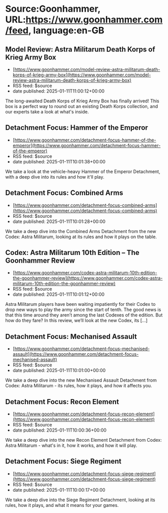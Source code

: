 # Source:Goonhammer, URL:https://www.goonhammer.com/feed, language:en-GB

## Model Review: Astra Militarum Death Korps of Krieg Army Box
 - [https://www.goonhammer.com/model-review-astra-militarum-death-korps-of-krieg-army-box](https://www.goonhammer.com/model-review-astra-militarum-death-korps-of-krieg-army-box)
 - RSS feed: $source
 - date published: 2025-01-11T11:00:12+00:00

The long-awaited Death Korps of Krieg Army Box has finally arrived! This box is a perfect way to round out an existing Death Korps collection, and our experts take a look at what's inside.

## Detachment Focus: Hammer of the Emperor
 - [https://www.goonhammer.com/detachment-focus-hammer-of-the-emperor](https://www.goonhammer.com/detachment-focus-hammer-of-the-emperor)
 - RSS feed: $source
 - date published: 2025-01-11T10:01:38+00:00

We take a look at the vehicle-heavy Hammer of the Emperor Detachment, with a deep dive into its rules and how it'll play.

## Detachment Focus: Combined Arms
 - [https://www.goonhammer.com/detachment-focus-combined-arms](https://www.goonhammer.com/detachment-focus-combined-arms)
 - RSS feed: $source
 - date published: 2025-01-11T10:01:28+00:00

We take a deep dive into the Combined Arms Detachment from the new Codex: Astra Militarum, looking at its rules and how it plays on the table.

## Codex: Astra Militarum 10th Edition – The Goonhammer Review
 - [https://www.goonhammer.com/codex-astra-militarum-10th-edition-the-goonhammer-review](https://www.goonhammer.com/codex-astra-militarum-10th-edition-the-goonhammer-review)
 - RSS feed: $source
 - date published: 2025-01-11T10:01:12+00:00

Astra Militarum players have been waiting impatiently for their Codex to drop new ways to play the army since the start of tenth. The good news is that this time around they aren’t among the last Codexes of the edition. But how do they fare? In this review, we’ll look at the new Codex, its [&#8230;]

## Detachment Focus: Mechanised Assault
 - [https://www.goonhammer.com/detachment-focus-mechanised-assault](https://www.goonhammer.com/detachment-focus-mechanised-assault)
 - RSS feed: $source
 - date published: 2025-01-11T10:01:00+00:00

We take a deep dive into the new Mechanised Assault Detachment from Codex: Astra Militarum - its rules, how it plays, and how it affects you.

## Detachment Focus: Recon Element
 - [https://www.goonhammer.com/detachment-focus-recon-element](https://www.goonhammer.com/detachment-focus-recon-element)
 - RSS feed: $source
 - date published: 2025-01-11T10:00:36+00:00

We take a deep dive into the new Recon Element Detachment from Codex: Astra Militarum - what's in it, how it works, and how it will play.

## Detachment Focus: Siege Regiment
 - [https://www.goonhammer.com/detachment-focus-siege-regiment](https://www.goonhammer.com/detachment-focus-siege-regiment)
 - RSS feed: $source
 - date published: 2025-01-11T10:00:17+00:00

We take a deep dive into the Siege Regiment Detachment, looking at its rules, how it plays, and what it means for your games.

